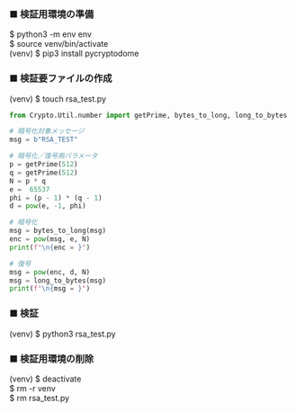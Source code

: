 
### ■ 検証用環境の準備
$ python3 -m env env  
$ source venv/bin/activate  
(venv) $ pip3 install pycryptodome  
    
    
### ■ 検証要ファイルの作成
(venv) $ touch rsa_test.py  

```rsa_test.py
from Crypto.Util.number import getPrime, bytes_to_long, long_to_bytes

# 暗号化対象メッセージ
msg = b"RSA_TEST"

# 暗号化／復号用パラメータ
p = getPrime(512)
q = getPrime(512)
N = p * q
e =  65537
phi = (p - 1) * (q - 1)
d = pow(e, -1, phi)

# 暗号化
msg = bytes_to_long(msg)
enc = pow(msg, e, N)
print(f"\n{enc = }")

# 復号
msg = pow(enc, d, N)
msg = long_to_bytes(msg)
print(f"\n{msg = }")
```
    
    
### ■ 検証
(venv) $ python3 rsa_test.py  
    
    
### ■ 検証用環境の削除
(venv) $ deactivate  
$ rm -r venv  
$ rm rsa_test.py  